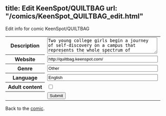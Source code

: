 title: Edit KeenSpot/QUILTBAG
url: "/comics/KeenSpot_QUILTBAG_edit.html"
---
Edit info for comic KeenSpot/QUILTBAG

<form name="comic" action="http://gaepostmail.appspot.com/comic/" method="post">
<table class="comicinfo">
<tr>
<th>Description</th><td><textarea name="description" cols="40" rows="3">Two young college girls begin a journey of self-discovery on a campus that represents the whole spectrum of sexuality, and possibility.</textarea></td>
</tr>
<tr>
<th>Website</th><td><input type="text" name="url" value="http://quiltbag.keenspot.com/" size="40"/></td>
</tr>
<tr>
<th>Genre</th><td><input type="text" name="genre" value="Other" size="40"/></td>
</tr>
<tr>
<th>Language</th><td><input type="text" name="language" value="English" size="40"/></td>
</tr>
<tr>
<th>Adult content</th><td><input type="checkbox" name="adult" value="adult" /></td>
</tr>
<tr>
<th></th><td>
<input type="hidden" name="comic" value="KeenSpot_QUILTBAG" />
<input type="submit" name="submit" value="Submit" />
</td>
</tr>
</table>
</form>

Back to the [comic](KeenSpot_QUILTBAG.html).
